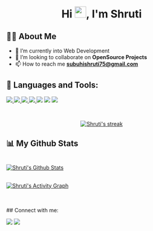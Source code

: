 <!--<a href="#"><img width="400" height="auto" src="https://cdn.dribbble.com/users/2646423/screenshots/5507196/computer.gif" height="175px"/></a>-->

<h1 align="center">Hi <img src="https://raw.githubusercontent.com/MartinHeinz/MartinHeinz/master/wave.gif" width="30px">, I'm Shruti</h1>

## 🙋‍♂️ About Me


- 🌱 I’m currently into Web Development
- 👯 I’m looking to collaborate on **OpenSource Projects**
- 📫 How to reach me **subuhishruti75@gmail.com**

## 🚀 Languages and Tools:

<p align="left"> 
    <!--<a href="https://www.java.com" target="_blank"> <img src="https://img.icons8.com/color/48/000000/java-coffee-cup-logo.png"/> </a>
    <a href="https://reactjs.org/" target="_blank"> <img src="https://img.icons8.com/color/48/000000/react-native.png"/> </a>
    <a href="https://spring.io/projects/spring-boot" target="_blank"> <img src="https://img.icons8.com/color/48/000000/spring-logo.png"/> </a> -->
    <a href="https://developer.mozilla.org/en-US/docs/Web/JavaScript" target="_blank"> <img src="https://img.icons8.com/color/48/000000/javascript.png"/> </a> 
    <a href="https://www.w3.org/html/" target="_blank"> <img src="https://img.icons8.com/color/48/000000/html-5.png"/> </a> 
    <a href="https://www.w3schools.com/css/" target="_blank"> <img src="https://img.icons8.com/color/48/000000/css3.png"/> </a> 
    <a href="https://getbootstrap.com" target="_blank"> <img src="https://img.icons8.com/color/48/000000/bootstrap.png"/> </a> 
    <img src="https://img.icons8.com/color/48/000000/c-plus-plus-logo.png"/>
    <img src="https://img.icons8.com/color/48/000000/c-programming.png"/>
    <img src="https://img.icons8.com/color/48/000000/sass.png"/>
   <!-- <a href="https://www.python.org" target="_blank"> <img src="https://img.icons8.com/color/48/000000/python.png"/> </a> -->
   <!-- <a style="padding-right:8px;" href="https://nodejs.org" target="_blank"> <img src="https://img.icons8.com/color/48/000000/nodejs.png"/> </a> 
    <a style="padding-right:8px;" href="https://www.mysql.com/" target="_blank"> <img src="https://img.icons8.com/fluent/50/000000/mysql-logo.png"/> </a>
    <a href="https://www.mongodb.com/" target="_blank"> <img src="https://raw.githubusercontent.com/devicons/devicon/master/icons/mongodb/mongodb-original-wordmark.svg" alt="mongodb" width="48" height="48"/> </a> 
    <a href="https://firebase.google.com/" target="_blank"> <img src="https://img.icons8.com/color/48/000000/firebase.png"/> </a> 
    <a href="https://postman.com" target="_blank"> <img src="https://www.vectorlogo.zone/logos/getpostman/getpostman-icon.svg" alt="postman" width="45" height="45"/> </a>   
    <a href="https://git-scm.com/" target="_blank"> <img src="https://img.icons8.com/color/48/000000/git.png"/> </a> 
    <a href="https://www.jenkins.io" target="_blank"> <img src="https://www.vectorlogo.zone/logos/jenkins/jenkins-icon.svg" alt="jenkins" width="48" height="48"/> </a> 
    <a href="https://redux.js.org" target="_blank"> <img src="https://img.icons8.com/color/48/000000/redux.png"/> </a>
    <a href="https://expressjs.com" target="_blank"> <img src="https://raw.githubusercontent.com/devicons/devicon/master/icons/express/express-original-wordmark.svg" alt="express" width="40" height="40"/> </a>-->
</p>

<br/>

<p align="center">
    <a href="https://github.com/Srutip04/github-readme-streak-stats">
        <img title="🔥 Get streak stats for your profile at git.io/streak-stats" alt="Shruti's streak" src="https://github-readme-streak-stats.herokuapp.com/?user=Srutip04&theme=black-ice&hide_border=true&stroke=0000&background=060A0CD0"/>
    </a>
</p>

## 📊 My Github Stats

  <br/>
    <a href="https://github.com/Srutip04/github-readme-stats"><img alt="Shruti's Github Stats" src="https://github-readme-stats.vercel.app/api?username=Srutip04&show_icons=true&count_private=true&theme=react&hide_border=true&bg_color=0D1117" /></a>
  <!--<a href="https://github.com/Srutip04/github-readme-stats"><img alt="Shruti's Top Languages" src="https://github-readme-stats.vercel.app/api/top-langs/?username=Srutip04&langs_count=8&count_private=true&layout=compact&theme=react&hide_border=true&bg_color=0D1117" /></a>-->
  <br/>
  <!--<b>Note:</b> Top languages is only a metric of the languages my public code consists of and doesn't reflect experience or skill level.
  <br/>-->
<br/>

<a href="https://github.com/Srutip04/github-readme-activity-graph"><img alt="Shruti's Activity Graph" src="https://activity-graph.herokuapp.com/graph?username=Srutip04&bg_color=0D1117&color=5BCDEC&line=5BCDEC&point=FFFFFF&hide_border=true" /></a>

<br/>
<br/>
## Connect with me:

<p align="left">

<a href = "https://www.linkedin.com/in/sruti-21084220a/"><img src="https://img.icons8.com/fluent/48/000000/linkedin.png"/></a>
<a href = "https://www.instagram.com/__shruti04_/"><img src="https://img.icons8.com/fluent/48/000000/instagram-new.png"/></a>


</p>



<!---
Srutip04/Srutip04 is a ✨ special ✨ repository because its `README.md` (this file) appears on your GitHub profile.
You can click the Preview link to take a look at your changes.
--->
